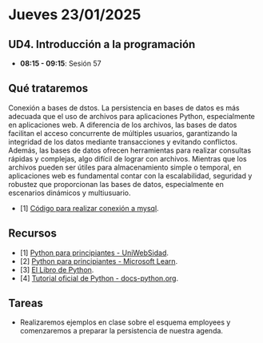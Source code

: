 # Jueves 23/01/2025

## UD4. Introducción a la programación

- **08:15 - 09:15**: Sesión 57

## Qué trataremos

Conexión a bases de dstos. La persistencia en bases de datos es más adecuada que el uso de archivos para aplicaciones Python, especialmente en aplicaciones web. A diferencia de los archivos, las bases de datos facilitan el acceso concurrente de múltiples usuarios, garantizando la integridad de los datos mediante transacciones y evitando conflictos. Además, las bases de datos ofrecen herramientas para realizar consultas rápidas y complejas, algo difícil de lograr con archivos. Mientras que los archivos pueden ser útiles para almacenamiento simple o temporal, en aplicaciones web es fundamental contar con la escalabilidad, seguridad y robustez que proporcionan las bases de datos, especialmente en escenarios dinámicos y multiusuario.

- [1] [Código para realizar conexión a mysql](/Documents/UD4/conn_mysql.py).

## Recursos

- [1] [Python para principiantes - UniWebSidad](https://uniwebsidad.com/libros/python?from=librosweb).
- [2] [Python para principiantes - Microsoft Learn](https://learn.microsoft.com/es-es/training/paths/beginner-python/?utm_source=chatgpt.com).
- [3] [El Libro de Python](https://ellibrodepython.com/).
- [4] [Tutorial oficial de Python - docs-python.org](https://docs.python.org/es/3.13/tutorial/index.html).

## Tareas

- Realizaremos ejemplos en clase sobre el esquema employees y comenzaremos a preparar la persistencia de nuestra agenda.